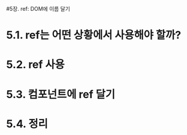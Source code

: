 #5장. ref: DOM에 이름 달기

# 5.1. ref는 어떤 상황에서 사용해야 할까?



# 5.2. ref 사용



# 5.3. 컴포넌트에 ref 달기



# 5.4. 정리







